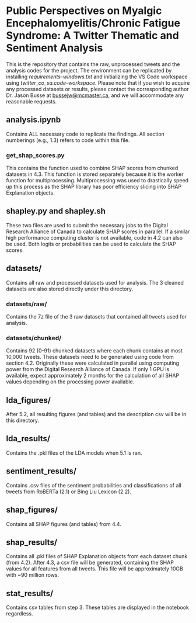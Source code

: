 # Public Perspectives on Myalgic Encephalomyelitis/Chronic Fatigue Syndrome: A Twitter Thematic and Sentiment Analysis
This is the repository that contains the raw, unprocessed tweets and the analysis codes for the project. The environment can be replicated by installing *requirements-windows.txt* and initializing the VS Code workspace using *twitter_co_sa.code-workspace*. Please note that if you wish to acquire any processed datasets or results, please contact the corresponding author Dr. Jason Busse at bussejw@mcmaster.ca, and we will accommodate any reasonable requests.

## analysis.ipynb
Contains ALL necessary code to replicate the findings. All section numberings (e.g., 1.3) refers to code within this file. 

### get_shap_scores.py
This contains the function used to combine SHAP scores from chunked datasets in 4.3. This function is stored separately because it is the worker function for multiprocessing. Multiprocessing was used to drastically speed up this process as the SHAP library has poor efficiency slicing into SHAP Explanation objects.

## shapley.py and shapley.sh
These two files are used to submit the necessary jobs to the Digital Research Alliance of Canada to calculate SHAP scores in parallel. If a similar high performance computing cluster is not available, code in 4.2 can also be used. Both logits or probabilities can be used to calculate the SHAP scores.

## datasets/
Contains all raw and processed datasets used for analysis. The 3 cleaned datasets are also stored directly under this directory.

### datasets/raw/
Contains the 7z file of the 3 raw datasets that contained all tweets used for analysis.

### datasets/chunked/
Contains 92 (0-91) chunked datasets where each chunk contains at most 10,000 tweets. These datasets need to be generated using code from section 4.2. Originally these were calculated in parallel using computing power from the Digital Research Alliance of Canada. If only 1 GPU is available, expect approximately 2 months for the calculation of all SHAP values depending on the processing power available.

## lda_figures/
After 5.2, all resulting figures (and tables) and the description csv will be in this directory.

## lda_results/
Contains the .pkl files of the LDA models when 5.1 is ran.

## sentiment_results/
Contains .csv files of the sentiment probabilities and classifications of all tweets from RoBERTa (2.1) or Bing Liu Lexicon (2.2).

## shap_figures/
Contains all SHAP figures (and tables) from 4.4.

## shap_results/
Contains all .pkl files of SHAP Explanation objects from each dataset chunk (from 4.2). After 4.3, a csv file will be generated, containing the SHAP values for all features from all tweets. This file will be approximately 10GB with ~90 million rows.

## stat_results/
Contains csv tables from step 3. These tables are displayed in the notebook regardless.